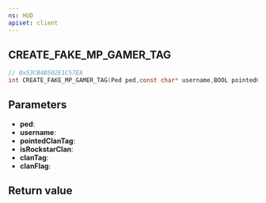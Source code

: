 ```yaml
---
ns: HUD
apiset: client
---
```

## CREATE_FAKE_MP_GAMER_TAG

```c
// 0x53CB4B502E1C57EA
int CREATE_FAKE_MP_GAMER_TAG(Ped ped,const char* username,BOOL pointedClanTag,BOOL isRockstarClan,const char* clanTag,int clanFlag);
```


## Parameters
* **ped**:
* **username**:
* **pointedClanTag**:
* **isRockstarClan**:
* **clanTag**:
* **clanFlag**:

## Return value

